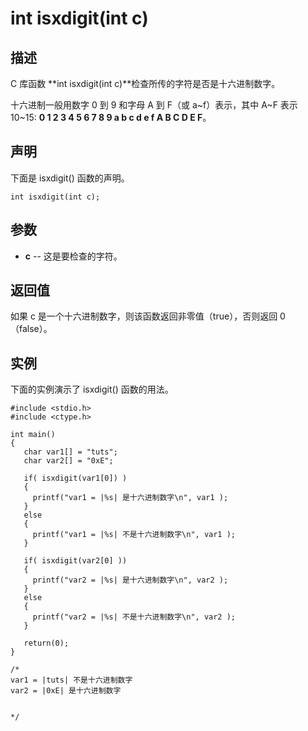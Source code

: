 # int isxdigit(int c)

## 描述

C 库函数 **int isxdigit(int c)**检查所传的字符是否是十六进制数字。

十六进制一般用数字 0 到 9 和字母 A 到 F（或 a~f）表示，其中 A~F 表示 10~15: **0 1 2 3 4 5 6 7 8 9 a b c d e f A B C D E F**。

## 声明

下面是 isxdigit() 函数的声明。

```
int isxdigit(int c);
```

## 参数

- **c** -- 这是要检查的字符。

## 返回值

如果 c 是一个十六进制数字，则该函数返回非零值（true），否则返回 0（false）。

## 实例

下面的实例演示了 isxdigit() 函数的用法。

```
#include <stdio.h>
#include <ctype.h>
 
int main()
{
   char var1[] = "tuts";
   char var2[] = "0xE";
  
   if( isxdigit(var1[0]) )
   {
     printf("var1 = |%s| 是十六进制数字\n", var1 );
   }
   else
   {
     printf("var1 = |%s| 不是十六进制数字\n", var1 );
   }
   
   if( isxdigit(var2[0] ))
   {
     printf("var2 = |%s| 是十六进制数字\n", var2 );
   }
   else
   {
     printf("var2 = |%s| 不是十六进制数字\n", var2 );
   }
   
   return(0);
}

/*
var1 = |tuts| 不是十六进制数字
var2 = |0xE| 是十六进制数字


*/
```

